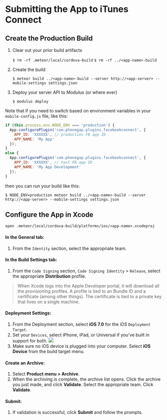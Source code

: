 # Submitting the App to iTunes Connect

## Create the Production Build

1. Clear out your prior build artifacts

   `$ rm -rf .meteor/local/cordova-build`
   `$ rm -rf ../<app-name>-build`

1. Create the build

   `$ meteor build ../<app-name>-build --server http://<app-server> --mobile-settings settings.json`

1. Deploy your server API to Modulus (or where ever)

   `$ modulus deploy`

Note that if you need to switch based on environment variables in your `mobile-config.js` file, like this:

```javascript
if (this.process.env.NODE_ENV === 'production') {
  App.configurePlugin('com.phonegap.plugins.facebookconnect', {
    APP_ID: 'XXXXXX', // production FB app ID
    APP_NAME: 'My App'
  });
}
else {
  App.configurePlugin('com.phonegap.plugins.facebookconnect', {
    APP_ID: 'XXXXXX', // test FB app ID
    APP_NAME: 'My App Development'
  });
}
```

then you can run your build like this:

`$ NODE_ENV=production meteor build ../<app-name>-build --server http://<app-server> --mobile-settings settings.json`




## Configure the App in Xcode

`open .meteor/local/cordova-build/platforms/ios/<app-name>.xcodeproj`

#### In the **General** tab:

1. From the `Identity` section, select the appropriate team.

#### In the **Build Settings** tab:

1. From the `Code Signing` section, `Code Signing Identity` > `Release`, select the appropriate **Distribution** profile.

  <blockquote>
  When Xcode logs into the Apple Developer portal, it will download all the provisioning profiles. A profile is tied to an      Bundle ID and a certificate (among other things). The certificate is tied to a private key that lives on a single machine.
  </blockquote>

#### Deployment Settings:

1. From the Deployment section, select **iOS 7.0** for the iOS `Deployment Target`.
1. Set your `Devices`, select iPhone, iPad, or Universal if you've built in support for both.
   <img src="https://dl.dropboxusercontent.com/u/8180213/Differential/xcodeproj.png">
1. Make sure no iOS device is plugged into your computer. Select **iOS Device** from the build target menu.

#### Create an Archive:

1. Select **Product menu > Archive**.
1. When the archiving is complete, the archive list opens. Click the archive you just made, and click **Validate**. Select the appropriate team. Click **Validate**.

#### Submit:

1. If validation is successful, click **Submit** and follow the prompts.
